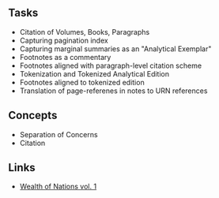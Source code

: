 ## Tasks

- Citation of Volumes, Books, Paragraphs
- Capturing pagination index
- Capturing marginal summaries as an "Analytical Exemplar"
- Footnotes as a commentary
- Footnotes aligned with paragraph-level citation scheme
- Tokenization and Tokenized Analytical Edition
- Footnotes aligned to tokenized edition
- Translation of page-referenes in notes to URN references

## Concepts

- Separation of Concerns
- Citation

## Links

- [Wealth of Nations vol. 1](http://oll.libertyfund.org/titles/smith-an-inquiry-into-the-nature-and-causes-of-the-wealth-of-nations-cannan-ed-vol-1)

